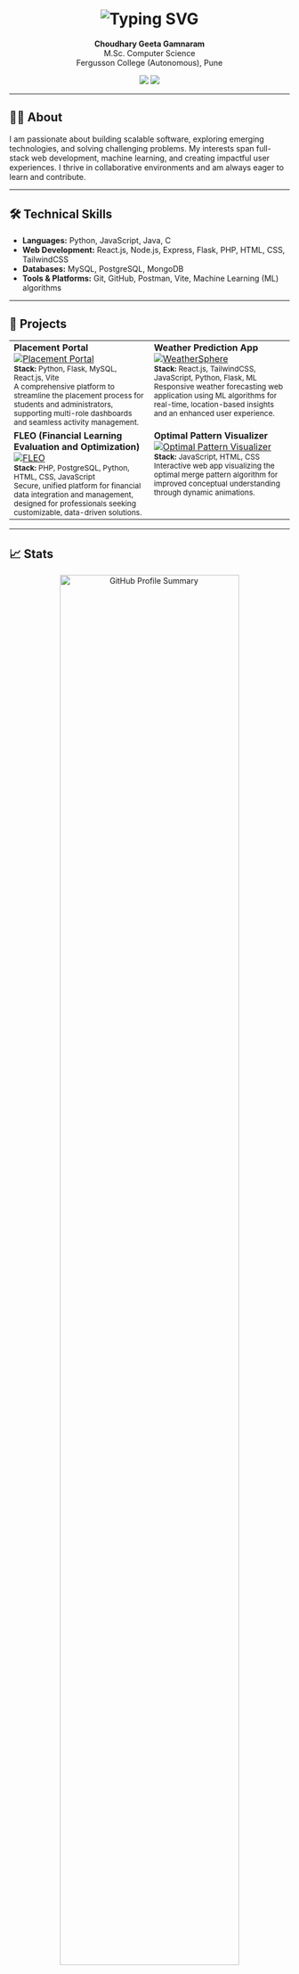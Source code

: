 <h1 align="center">
  <img src="https://readme-typing-svg.herokuapp.com?font=Fira+Code&size=30&duration=3000&pause=1000&color=3494E6&center=true&vCenter=true&width=435&lines=Aspiring +Software+Developer;Tech+Enthusiast;Problem+Solver;Lifelong+Learner" alt="Typing SVG" />
</h1>

<p align="center">
  <strong>Choudhary Geeta Gamnaram</strong> <br>
  M.Sc. Computer Science <br>
  Fergusson College (Autonomous), Pune <br>
  
</p>

<p align="center">
  <a href="mailto:geetaseervi.2002@gmail.com"><img src="https://img.shields.io/badge/-Email-D14836?style=flat-square&logo=Gmail&logoColor=white"/></a>
  <a href="https://www.linkedin.com/in/geeta-choudhary-a5710a337"><img src="https://img.shields.io/badge/-LinkedIn-0077B5?style=flat-square&logo=Linkedin&logoColor=white"/></a>
 
</p>

---

## 👩‍💻 About

I am passionate about building scalable software, exploring emerging technologies, and solving challenging problems. My interests span full-stack web development, machine learning, and creating impactful user experiences. I thrive in collaborative environments and am always eager to learn and contribute.

---

## 🛠️ Technical Skills

- **Languages:** Python, JavaScript, Java, C
- **Web Development:** React.js, Node.js, Express, Flask, PHP, HTML, CSS, TailwindCSS
- **Databases:** MySQL, PostgreSQL, MongoDB
- **Tools & Platforms:** Git, GitHub, Postman, Vite, Machine Learning (ML) algorithms

---

## 🚀 Projects

<table>
  <tr>
    <td valign="top" width="50%">
      <b>Placement Portal</b><br>
      <a href="https://github.com/Geeta-Choudhary/PlacementPortal" target="_blank">
        <img src="https://github-readme-stats.vercel.app/api/pin/?username=Geeta-Choudhary&repo=PlacementPortal&theme=react&hide_border=true" alt="Placement Portal" />
      </a>
      <br>
      <sub>
        <strong>Stack:</strong> Python, Flask, MySQL, React.js, Vite<br>
        A comprehensive platform to streamline the placement process for students and administrators, supporting multi-role dashboards and seamless activity management.
      </sub>
    </td>
    <td valign="top" width="50%">
      <b>Weather Prediction App</b><br>
      <a href="https://github.com/Geeta-Choudhary/Weather-Prediction-App" target="_blank">
        <img src="https://github-readme-stats.vercel.app/api/pin/?username=Geeta-Choudhary&repo=Weather-Prediction-App&theme=react&hide_border=true" alt="WeatherSphere" />
      </a>
      <br>
      <sub>
        <strong>Stack:</strong> React.js, TailwindCSS, JavaScript, Python, Flask, ML<br>
        Responsive weather forecasting web application using ML algorithms for real-time, location-based insights and an enhanced user experience.
      </sub>
    </td>
  </tr>
  <tr>
    <td valign="top" width="50%">
      <b>FLEO (Financial Learning Evaluation and Optimization)</b><br>
      <a href="https://github.com/Geeta-Choudhary/FLEO" target="_blank">
        <img src="https://github-readme-stats.vercel.app/api/pin/?username=Geeta-Choudhary&repo=FLEO&theme=react&hide_border=true" alt="FLEO" />
      </a>
      <br>
      <sub>
        <strong>Stack:</strong> PHP, PostgreSQL, Python, HTML, CSS, JavaScript<br>
        Secure, unified platform for financial data integration and management, designed for professionals seeking customizable, data-driven solutions.
      </sub>
    </td>
    <td valign="top" width="50%">
      <b>Optimal Pattern Visualizer</b><br>
      <a href="https://github.com/Geeta-Choudhary/Project-Optimal-pattern-Visualizer-" target="_blank">
        <img src="https://github-readme-stats.vercel.app/api/pin/?username=Geeta-Choudhary&repo=Project-Optimal-pattern-Visualizer-&theme=react&hide_border=true" alt="Optimal Pattern Visualizer" />
      </a>
      <br>
      <sub>
        <strong>Stack:</strong> JavaScript, HTML, CSS<br>
        Interactive web app visualizing the optimal merge pattern algorithm for improved conceptual understanding through dynamic animations.
      </sub>
    </td>
  </tr>
</table>

---

## 📈 Stats

<p align="center">
  <img src="https://github-profile-summary-cards.vercel.app/api/cards/profile-details?username=Geeta-Choudhary&theme=github_dark" width="80%" alt="GitHub Profile Summary" />
  <br>
  <img src="https://github-readme-stats.vercel.app/api/top-langs/?username=Geeta-Choudhary&layout=compact&theme=github_dark&hide_border=true" width="45%" alt="Top Languages" />
  <img src="https://github-readme-streak-stats.herokuapp.com/?user=Geeta-Choudhary&theme=github-dark&hide_border=true" width="45%" alt="GitHub Streaks" />
</p>

---

## 🤝 Let's Connect!

<p align="center">
  <a href="mailto:geetaseervi.2002@gmail.com"><img src="https://img.shields.io/badge/-Email-D14836?style=for-the-badge&logo=Gmail&logoColor=white"/></a>
  <a href="https://www.linkedin.com/in/geeta-choudhary-a5710a337"><img src="https://img.shields.io/badge/-LinkedIn-0077B5?style=for-the-badge&logo=Linkedin&logoColor=white"/></a>
  
</p>

<p align="center">
  <img src="https://capsule-render.vercel.app/api?type=waving&color=gradient&height=100&section=footer" width="100%">
  <br>
  <img src="https://komarev.com/ghpvc/?username=Geeta-Choudhary&color=blueviolet&style=flat-square&label=Profile+Views" alt="Profile views" />
</p>
